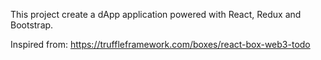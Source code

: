 This project create a dApp application powered with React, Redux and Bootstrap.

Inspired from: https://truffleframework.com/boxes/react-box-web3-todo